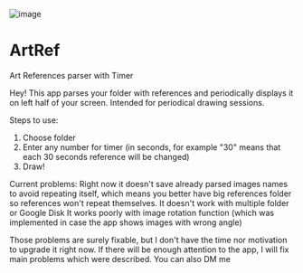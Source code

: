 ![image](https://github.com/aistdio/ArtRef/assets/141470712/9e0936f1-68d9-4270-a60d-3f665c9d313d)

# ArtRef
Art References parser with Timer

Hey! This app parses your folder with references and periodically displays it on left half of your screen.
Intended for periodical drawing sessions.

Steps to use:
1. Choose folder
2. Enter any number for timer (in seconds, for example "30" means that each 30 seconds reference will be changed)
3. Draw!

Current problems:
Right now it doesn't save already parsed images names to avoid repeating itself, which means you better have big references folder so references won't repeat themselves.
It doesn't work with multiple folder or Google Disk
It works poorly with image rotation function (which was implemented in case the app shows images with wrong angle)

Those problems are surely fixable, but I don't have the time nor motivation to upgrade it right now.
If there will be enough attention to the app, I will fix main problems which were described.
You can also DM me 

